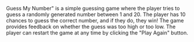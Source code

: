 Guess My Number" is a simple guessing game where the player tries to guess a randomly generated number between 1 and 20.
The player has 10 chances to guess the correct number, and if they do, they win! The game provides feedback on whether the guess was too high or too low.
The player can restart the game at any time by clicking the "Play Again" button.
